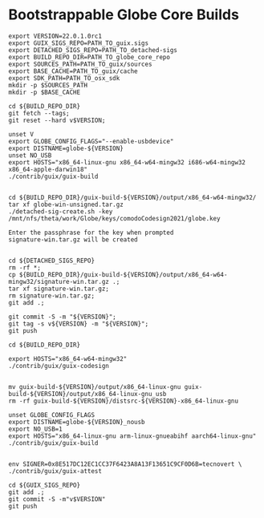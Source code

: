 # Bootstrappable Globe Core Builds


    export VERSION=22.0.1.0rc1
    export GUIX_SIGS_REPO=PATH_TO_guix.sigs
    export DETACHED_SIGS_REPO=PATH_TO_detached-sigs
    export BUILD_REPO_DIR=PATH_TO_globe_core_repo
    export SOURCES_PATH=PATH_TO_guix/sources
    export BASE_CACHE=PATH_TO_guix/cache
    export SDK_PATH=PATH_TO_osx_sdk
    mkdir -p $SOURCES_PATH
    mkdir -p $BASE_CACHE

    cd ${BUILD_REPO_DIR}
    git fetch --tags;
    git reset --hard v$VERSION;

    unset V
    export GLOBE_CONFIG_FLAGS="--enable-usbdevice"
    export DISTNAME=globe-${VERSION}
    unset NO_USB
    export HOSTS="x86_64-linux-gnu x86_64-w64-mingw32 i686-w64-mingw32 x86_64-apple-darwin18"
    ./contrib/guix/guix-build


    cd ${BUILD_REPO_DIR}/guix-build-${VERSION}/output/x86_64-w64-mingw32/
    tar xf globe-win-unsigned.tar.gz
    ./detached-sig-create.sh -key /mnt/nfs/theta/work/Globe/keys/comodoCodesign2021/globe.key

    Enter the passphrase for the key when prompted
    signature-win.tar.gz will be created


    cd ${DETACHED_SIGS_REPO}
    rm -rf *;
    cp ${BUILD_REPO_DIR}/guix-build-${VERSION}/output/x86_64-w64-mingw32/signature-win.tar.gz .;
    tar xf signature-win.tar.gz;
    rm signature-win.tar.gz;
    git add .;

    git commit -S -m "${VERSION}";
    git tag -s v${VERSION} -m "${VERSION}";
    git push

    cd ${BUILD_REPO_DIR}

    export HOSTS="x86_64-w64-mingw32"
    ./contrib/guix/guix-codesign


    mv guix-build-${VERSION}/output/x86_64-linux-gnu guix-build-${VERSION}/output/x86_64-linux-gnu_usb
    rm -rf guix-build-${VERSION}/distsrc-${VERSION}-x86_64-linux-gnu

    unset GLOBE_CONFIG_FLAGS
    export DISTNAME=globe-${VERSION}_nousb
    export NO_USB=1
    export HOSTS="x86_64-linux-gnu arm-linux-gnueabihf aarch64-linux-gnu"
    ./contrib/guix/guix-build


    env SIGNER=0x8E517DC12EC1CC37F6423A8A13F13651C9CF0D6B=tecnovert \
    ./contrib/guix/guix-attest

    cd ${GUIX_SIGS_REPO}
    git add .;
    git commit -S -m"v$VERSION"
    git push

